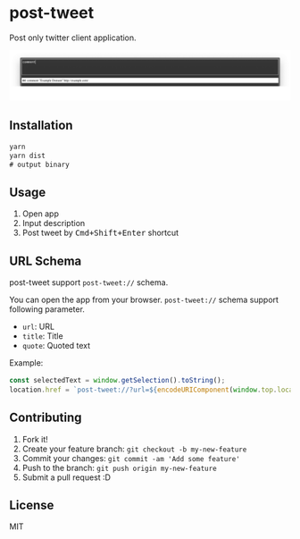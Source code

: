 # post-tweet

Post only twitter client application.

![Image](docs/screenshot.png)

## Installation

    yarn
    yarn dist
    # output binary

## Usage

1. Open app
2. Input description
3. Post tweet by <kbd>Cmd+Shift+Enter</kbd> shortcut

## URL Schema

post-tweet support `post-tweet://` schema.

You can open the app from your browser.
 `post-tweet://` schema support following parameter.

- `url`: URL
- `title`: Title
- `quote`: Quoted text

Example:

```js
const selectedText = window.getSelection().toString();
location.href = `post-tweet://?url=${encodeURIComponent(window.top.location.href)}&title=${encodeURIComponent(window.top.document.title)}&quote=${encodeURIComponent(selectedText)}`
```
## Contributing

1. Fork it!
2. Create your feature branch: `git checkout -b my-new-feature`
3. Commit your changes: `git commit -am 'Add some feature'`
4. Push to the branch: `git push origin my-new-feature`
5. Submit a pull request :D

## License

MIT
